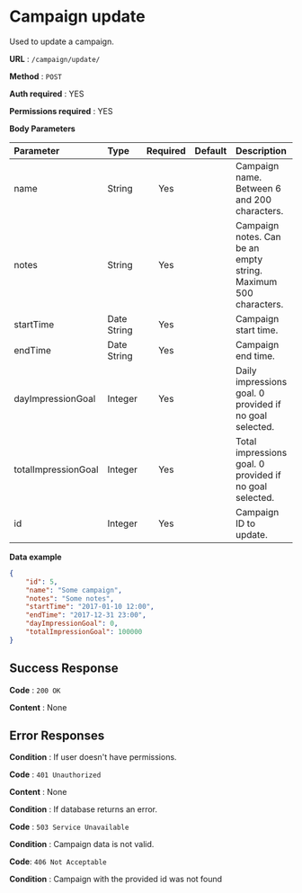 # Campaign update

Used to update a campaign.

**URL** : `/campaign/update/`

**Method** : `POST`

**Auth required** : YES

**Permissions required** : YES

**Body Parameters**

|Parameter|Type|Required|Default|Description|
|:---------|:---|:------:|:-------:|:-----------|
|name|String|Yes||Campaign name. Between 6 and 200 characters.|
|notes|String|Yes||Campaign notes. Can be an empty string. Maximum 500 characters.|
|startTime|Date String|Yes||Campaign start time.|
|endTime|Date String|Yes||Campaign end time.|
|dayImpressionGoal|Integer|Yes||Daily impressions goal. 0 provided if no goal selected.|
|totalImpressionGoal|Integer|Yes||Total impressions goal. 0 provided if no goal selected.|
|id|Integer|Yes||Campaign ID to update.|

**Data example**

```json
{
    "id": 5,
    "name": "Some campaign",
    "notes": "Some notes",
    "startTime": "2017-01-10 12:00",
    "endTime": "2017-12-31 23:00",
    "dayImpressionGoal": 0,
    "totalImpressionGoal": 100000
}
```

## Success Response

**Code** : `200 OK`

**Content** : None

## Error Responses

**Condition** : If user doesn't have permissions.

**Code** : `401 Unauthorized`

**Content** : None

**Condition** : If database returns an error.

**Code** : `503 Service Unavailable`

**Condition** : Campaign data is not valid.

**Code**: `406 Not Acceptable`

**Condition** : Campaign with the provided id was not found


